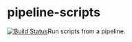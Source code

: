 # pipeline-scripts
[![Build Status](http://52.64.178.13/buildStatus/icon?job=Fibonacci)](http://52.64.178.13/job/Fibonacci/)Run scripts from a pipeline.


